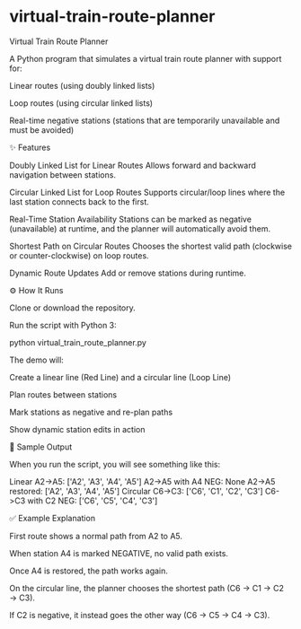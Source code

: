 # virtual-train-route-planner

Virtual Train Route Planner

A Python program that simulates a virtual train route planner with support for:

Linear routes (using doubly linked lists)

Loop routes (using circular linked lists)

Real-time negative stations (stations that are temporarily unavailable and must be avoided)

✨ Features

Doubly Linked List for Linear Routes
Allows forward and backward navigation between stations.

Circular Linked List for Loop Routes
Supports circular/loop lines where the last station connects back to the first.

Real-Time Station Availability
Stations can be marked as negative (unavailable) at runtime, and the planner will automatically avoid them.

Shortest Path on Circular Routes
Chooses the shortest valid path (clockwise or counter-clockwise) on loop routes.

Dynamic Route Updates
Add or remove stations during runtime.

⚙️ How It Runs

Clone or download the repository.

Run the script with Python 3:

python virtual_train_route_planner.py


The demo will:

Create a linear line (Red Line) and a circular line (Loop Line)

Plan routes between stations

Mark stations as negative and re-plan paths

Show dynamic station edits in action

📌 Sample Output

When you run the script, you will see something like this:

Linear A2->A5: ['A2', 'A3', 'A4', 'A5']
A2->A5 with A4 NEG: None
A2->A5 restored: ['A2', 'A3', 'A4', 'A5']
Circular C6->C3: ['C6', 'C1', 'C2', 'C3']
C6->C3 with C2 NEG: ['C6', 'C5', 'C4', 'C3']

✅ Example Explanation

First route shows a normal path from A2 to A5.

When station A4 is marked NEGATIVE, no valid path exists.

Once A4 is restored, the path works again.

On the circular line, the planner chooses the shortest path (C6 → C1 → C2 → C3).

If C2 is negative, it instead goes the other way (C6 → C5 → C4 → C3).

